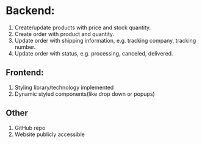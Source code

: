 # Backend:
1. Create/update products with price and stock quantity.
2. Create order with product and quantity.
3. Update order with shipping information, e.g. tracking company, tracking number.
4. Update order with status, e.g. processing, canceled, delivered.

## Frontend:
1. Styling library/technology implemented
2. Dynamic styled components(like drop down or popups)

## Other
1. GitHub repo
2. Website publicly accessible